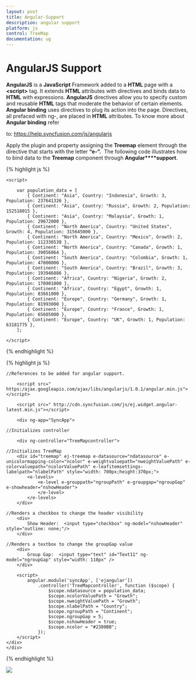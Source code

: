 ```yaml
---
layout: post
title: Angular-Support
description: angular support
platform: js
control: TreeMap
documentation: ug
---
```


# AngularJS Support

**AngularJS** is a **JavaScript** Framework added to a **HTML** page with a **&lt;script&gt;** tag. It extends **HTML** attributes with directives and binds data to **HTML** with expressions. **AngularJS** directives allow you to specify custom and reusable **HTML** tags that moderate the behavior of certain elements. **Angular binding** uses directives to plug its action into the page. Directives, all prefaced with ng-, are placed in **HTML** attributes. To know more about **Angular binding** refer 

to: <https://help.syncfusion.com/js/angularjs>

Apply the plugin and property assigning the **Treemap** element through the directive that starts with the letter **“e-“.**  The following code illustrates how to bind data to the **Treemap** component through **Angular****support**.

{% highlight js %}

    <script>

        var population_data = [
            { Continent: "Asia", Country: "Indonesia", Growth: 3, Population: 237641326 },
            { Continent: "Asia", Country: "Russia", Growth: 2, Population: 152518015 },
            { Continent: "Asia", Country: "Malaysia", Growth: 1, Population: 29672000 },
            { Continent: "North America", Country: "United States", Growth: 4, Population: 315645000 },
            { Continent: "North America", Country: "Mexico", Growth: 2, Population: 112336538 },
            { Continent: "North America", Country: "Canada", Growth: 1, Population: 39056064 },
            { Continent: "South America", Country: "Colombia", Growth: 1, Population: 47000000 },
            { Continent: "South America", Country: "Brazil", Growth: 3, Population: 193946886 },
            { Continent: "Africa", Country: "Nigeria", Growth: 2, Population: 170901000 },
            { Continent: "Africa", Country: "Egypt", Growth: 1, Population: 83661000 },
            { Continent: "Europe", Country: "Germany", Growth: 1, Population: 81993000 },
            { Continent: "Europe", Country: "France", Growth: 1, Population: 65605000 },
            { Continent: "Europe", Country: "UK", Growth: 1, Population: 63181775 },
        ];

    </script>

{% endhighlight %}



{% highlight js %}

    //References to be added for angular support.

        <script src=" https:/ajax.googleapis.com/ajax/libs/angularjs/1.0.1/angular.min.js"></script>

        <script src=" http://cdn.syncfusion.com/js/ej.widget.angular-latest.min.js"></script>

        <div ng-app="SyncApp">
    
    //Initializes controller
    
        <div ng-controller="TreeMapcontroller">

    //Initializes TreeMap
        <div id="treemap" ej-treemap e-datasource="ndatasource" e-unicolormapping-color="ncolor" e-weightvaluepath="nweightValuePath" e-colorvaluepath="ncolorValuePath" e-leafitemsettings-labelpath="nlabelPath" style="width: 700px;height:370px;">
            <e-levels>
                <e-level e-grouppath="ngroupPath" e-groupgap="ngroupGap"                    e-showheader="nshowHeader">          
                </e-level>
            </e-levels>
        </div>
     
    //Renders a checkbox to change the header visibility
        <div>
            Show Header:  <input type="checkbox" ng-model="nshowHeader" style="outline: none;"/>   
        </div>
    
    //Renders a textbox to change the groupGap value 
        <div>
            Group Gap:  <input type="text" id="Text11" ng-model="ngroupGap" style="width: 110px" />
        </div> 
        
        <script>
            angular.module('syncApp', ['ejangular'])
                .controller('TreeMapcontroller', function ($scope) {
                    $scope.ndatasource = population_data;
                    $scope.ncolorValuePath = "Growth";
                    $scope.nweightValuePath = "Growth";
                    $scope.nlabelPath = "Country";                       
                    $scope.ngroupPath = "Continent";
                    $scope.ngroupGap = 5;
                    $scope.nshowHeader = true;
                    $scope.ncolor = "#2380BB";
                });
        </script> 
    </div>
    </div>


{% endhighlight %}



![](/js/TreeMap/Angular-Support_images/Angular-Support_img1.png)







